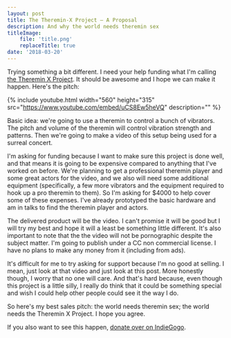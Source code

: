 ```yaml
---
layout: post
title: The Theremin-X Project — A Proposal
description: And why the world needs theremin sex
titleImage:
    file: 'title.png'
    replaceTitle: true
date: '2018-03-20'
---
```


Trying something a bit different. I need your help funding what I'm calling [the Theremin X Project][campaign]. It should be awesome and I hope we can make it happen. Here's the pitch:

{% include youtube.html width="560" height="315" src="https://www.youtube.com/embed/uCS8Ew5heVQ" description="" %}

Basic idea: we're going to use a theremin to control a bunch of vibrators. The pitch and volume of the theremin will control vibration strength and patterns. Then we're going to make a video of this setup being used for a surreal concert.

I'm asking for funding because I want to make sure this project is done well, and that means it is going to be expensive compared to anything that I've worked on before. We're planning to get a professional theremin player and some great actors for the video, and we also will need some additional equipment (specifically, a few more vibrators and the equipment required to hook up a pro theremin to them). So I'm asking for $4000 to help cover some of these expenses. I've already prototyped the basic hardware and am in talks to find the theremin player and actors. 

The delivered product will be the video. I can't promise it will be good but I will try my best and hope it will a least be something little different. It's also important to note that the the video will not be pornographic despite the subject matter. I'm going to publish under a CC non commercial license. I have no plans to make any money from it (including from ads).

It's difficult for me to try asking for support because I'm no good at selling. I mean, just look at that video and just look at this post. More honestly though, I worry that no one will care. And that's hard because, even though this project is a little silly, I really do think that it could be something special and wish I could help other people could see it the way I do.

So here's my best sales pitch: the world needs theremin sex; the world needs the Theremin X Project. I hope you agree.

If you also want to see this happen, [donate over on IndieGogo][campaign].

[campaign]: https://www.indiegogo.com/projects/the-theremin-x-project/

